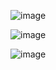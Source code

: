 




![image](https://github.com/LuisOrdenana/h2arelacional/assets/170282412/5aff9ada-305f-4a89-b9ba-5a392873f9c8)




![image](https://github.com/LuisOrdenana/h2arelacional/assets/170282412/3e603946-616c-42a3-b8a9-77b5064f320e)





![image](https://github.com/LuisOrdenana/h2arelacional/assets/170282412/cc07951c-cdbe-4104-85ce-b421d593bb26)
